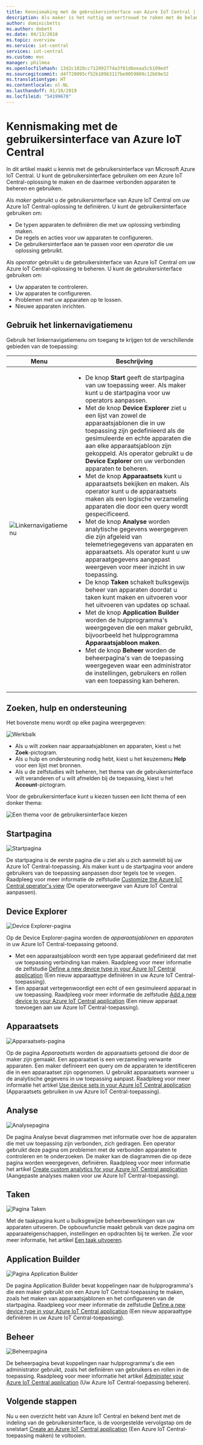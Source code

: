 ```yaml
---
title: Kennismaking met de gebruikersinterface van Azure IoT Central | Microsoft Docs
description: Als maker is het nuttig om vertrouwd te raken met de belangrijkste gebieden van de gebruikersinterface van Azure IoT Central, dat u gebruikt om een IoT-oplossing te maken.
author: dominicbetts
ms.author: dobett
ms.date: 04/13/2018
ms.topic: overview
ms.service: iot-central
services: iot-central
ms.custom: mvc
manager: philmea
ms.openlocfilehash: 13d2c1028cc712092774a3f81d8eeaa5cb109edf
ms.sourcegitcommit: d4f728095cf52b109b3117be9059809c12b69e32
ms.translationtype: HT
ms.contentlocale: nl-NL
ms.lasthandoff: 01/10/2019
ms.locfileid: "54199678"
---
```

# <a name="take-a-tour-of-the-azure-iot-central-ui"></a>Kennismaking met de gebruikersinterface van Azure IoT Central

In dit artikel maakt u kennis met de gebruikersinterface van Microsoft Azure IoT Central. U kunt de gebruikersinterface gebruiken om een Azure IoT Central-oplossing te maken en de daarmee verbonden apparaten te beheren en gebruiken.

Als _maker_ gebruikt u de gebruikersinterface van Azure IoT Central om uw Azure IoT Central-oplossing te definiëren. U kunt de gebruikersinterface gebruiken om:

- De typen apparaten te definiëren die met uw oplossing verbinding maken.
- De regels en acties voor uw apparaten te configureren.
- De gebruikersinterface aan te passen voor een _operator_ die uw oplossing gebruikt.

Als _operator_ gebruikt u de gebruikersinterface van Azure IoT Central om uw Azure IoT Central-oplossing te beheren. U kunt de gebruikersinterface gebruiken om:

- Uw apparaten te controleren.
- Uw apparaten te configureren.
- Problemen met uw apparaten op te lossen.
- Nieuwe apparaten inrichten.

## <a name="use-the-left-navigation-menu"></a>Gebruik het linkernavigatiemenu

Gebruik het linkernavigatiemenu om toegang te krijgen tot de verschillende gebieden van de toepassing:

| Menu | Beschrijving |
| ---- | ----------- |
| ![Linkernavigatiemenu](media/overview-iot-central-tour/navigationbar.png) | <ul><li>De knop **Start** geeft de startpagina van uw toepassing weer. Als maker kunt u de startpagina voor uw operators aanpassen.</li><li>Met de knop **Device Explorer** ziet u een lijst van zowel de apparaatsjablonen die in uw toepassing zijn gedefinieerd als de gesimuleerde en echte apparaten die aan elke apparaatsjabloon zijn gekoppeld. Als operator gebruikt u de **Device Explorer** om uw verbonden apparaten te beheren.</li><li>Met de knop **Apparaatsets** kunt u apparaatsets bekijken en maken. Als operator kunt u de apparaatsets maken als een logische verzameling apparaten die door een query wordt gespecificeerd.</li><li>Met de knop **Analyse** worden analytische gegevens weergegeven die zijn afgeleid van telemetriegegevens van apparaten en apparaatsets. Als operator kunt u uw apparaatgegevens aangepast weergeven voor meer inzicht in uw toepassing.</li><li>De knop **Taken** schakelt bulksgewijs beheer van apparaten doordat u taken kunt maken en uitvoeren voor het uitvoeren van updates op schaal.</li><li>Met de knop **Application Builder** worden de hulpprogramma's weergegeven die een maker gebruikt, bijvoorbeeld het hulpprogramma **Apparaatsjabloon maken**.</li><li>Met de knop **Beheer** worden de beheerpagina's van de toepassing weergegeven waar een administrator de instellingen, gebruikers en rollen van een toepassing kan beheren.</li></ul> |

## <a name="search-help-and-support"></a>Zoeken, hulp en ondersteuning

Het bovenste menu wordt op elke pagina weergegeven:

![Werkbalk](media/overview-iot-central-tour/toolbar.png)

- Als u wilt zoeken naar apparaatsjablonen en apparaten, kiest u het **Zoek**-pictogram.
- Als u hulp en ondersteuning nodig hebt, kiest u het keuzemenu **Help** voor een lijst met bronnen.
- Als u de zelfstudies wilt beheren, het thema van de gebruikersinterface wilt veranderen of u wilt afmelden bij de toepassing, kiest u het **Account**-pictogram.

Voor de gebruikersinterface kunt u kiezen tussen een licht thema of een donker thema:

![Een thema voor de gebruikersinterface kiezen](media/overview-iot-central-tour/themes.png)

## <a name="home-page"></a>Startpagina

![Startpagina](media/overview-iot-central-tour/homepage.png)

De startpagina is de eerste pagina die u ziet als u zich aanmeldt bij uw Azure IoT Central-toepassing. Als maker kunt u de startpagina voor andere gebruikers van de toepassing aanpassen door tegels toe te voegen. Raadpleeg voor meer informatie de zelfstudie [Customize the Azure IoT Central operator's view](tutorial-customize-operator.md) (De operatorweergave van Azure IoT Central aanpassen).

## <a name="device-explorer"></a>Device Explorer

![Device Explorer-pagina](media/overview-iot-central-tour/explorer.png)

Op de Device Explorer-pagina worden de _apparaatsjablonen_ en _apparaten_ in uw Azure IoT Central-toepassing getoond.

* Met een apparaatsjabloon wordt een type apparaat gedefinieerd dat met uw toepassing verbinding kan maken. Raadpleeg voor meer informatie de zelfstudie [Define a new device type in your Azure IoT Central application](tutorial-define-device-type.md) (Een nieuw apparaattype definiëren in uw Azure IoT Central-toepassing).
* Een apparaat vertegenwoordigt een echt of een gesimuleerd apparaat in uw toepassing. Raadpleeg voor meer informatie de zelfstudie [Add a new device to your Azure IoT Central application](tutorial-add-device.md) (Een nieuw apparaat toevoegen aan uw Azure IoT Central-toepassing).

## <a name="device-sets"></a>Apparaatsets

![Apparaatsets-pagina](media/overview-iot-central-tour/devicesets.png)

Op de pagina _Apparaatsets_ worden de apparaatsets getoond die door de maker zijn gemaakt. Een apparaatset is een verzameling verwante apparaten. Een maker definieert een query om de apparaten te identificeren die in een apparaatset zijn opgenomen. U gebruikt apparaatsets wanneer u de analytische gegevens in uw toepassing aanpast. Raadpleeg voor meer informatie het artikel [Use device sets in your Azure IoT Central application](howto-use-device-sets.md) (Apparaatsets gebruiken in uw Azure IoT Central-toepassing).

## <a name="analytics"></a>Analyse

![Analysepagina](media/overview-iot-central-tour/analytics.png)

De pagina Analyse bevat diagrammen met informatie over hoe de apparaten die met uw toepassing zijn verbonden, zich gedragen. Een operator gebruikt deze pagina om problemen met de verbonden apparaten te controleren en te onderzoeken. De maker kan de diagrammen die op deze pagina worden weergegeven, definiëren. Raadpleeg voor meer informatie het artikel [Create custom analytics for your Azure IoT Central application](howto-create-analytics.md) (Aangepaste analyses maken voor uw Azure IoT Central-toepassing).

## <a name="jobs"></a>Taken

![Pagina Taken](media/overview-iot-central-tour/jobs.png)

Met de taakpagina kunt u bulksgewijze beheerbewerkingen van uw apparaten uitvoeren. De opbouwfunctie maakt gebruik van deze pagina om apparaateigenschappen, instellingen en opdrachten bij te werken. Zie voor meer informatie, het artikel [Een taak uitvoeren](howto-run-a-job.md).

## <a name="application-builder"></a>Application Builder

![Pagina Application Builder](media/overview-iot-central-tour/applicationbuilder.png)

De pagina Application Builder bevat koppelingen naar de hulpprogramma's die een maker gebruikt om een Azure IoT Central-toepassing te maken, zoals het maken van apparaatsjablonen en het configureren van de startpagina. Raadpleeg voor meer informatie de zelfstudie [Define a new device type in your Azure IoT Central application](tutorial-define-device-type.md) (Een nieuw apparaattype definiëren in uw Azure IoT Central-toepassing).

## <a name="administration"></a>Beheer

![Beheerpagina](media/overview-iot-central-tour/administration.png)

De beheerpagina bevat koppelingen naar hulpprogramma's die een administrator gebruikt, zoals het definiëren van gebruikers en rollen in de toepassing. Raadpleeg voor meer informatie het artikel [Administer your Azure IoT Central application](howto-administer.md) (Uw Azure IoT Central-toepassing beheren).

## <a name="next-steps"></a>Volgende stappen

Nu u een overzicht hebt van Azure IoT Central en bekend bent met de indeling van de gebruikersinterface, is de voorgestelde vervolgstap om de snelstart [Create an Azure IoT Central application](quick-deploy-iot-central.md) (Een Azure IoT Central-toepassing maken) te voltooien.